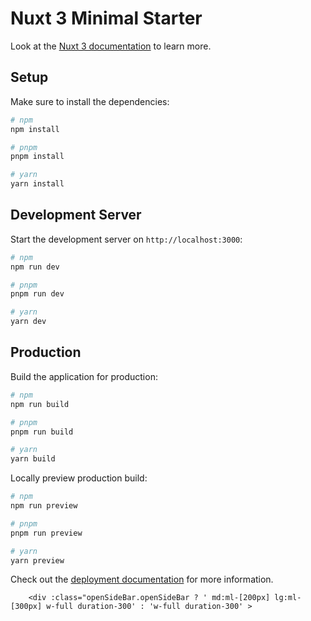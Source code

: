 # Nuxt 3 Minimal Starter

Look at the [Nuxt 3 documentation](https://nuxt.com/docs/getting-started/introduction) to learn more.

## Setup

Make sure to install the dependencies:

```bash
# npm
npm install

# pnpm
pnpm install

# yarn
yarn install
```

## Development Server

Start the development server on `http://localhost:3000`:

```bash
# npm
npm run dev

# pnpm
pnpm run dev

# yarn
yarn dev
```

## Production

Build the application for production:

```bash
# npm
npm run build

# pnpm
pnpm run build

# yarn
yarn build
```

Locally preview production build:

```bash
# npm
npm run preview

# pnpm
pnpm run preview

# yarn
yarn preview
```

Check out the [deployment documentation](https://nuxt.com/docs/getting-started/deployment) for more information.



<template>
    <div class="w-full h-full flex" v-if="cekToken">
        <Sidebar :dataOpenSideBar="openSideBar.openSideBar" class=" z-10">
        </Sidebar>
        <div :class="{
            'md:ml-[200px] lg:ml-[300px] w-full duration-300': openSideBar.openSideBar,
            'w-full duration-300': !openSideBar.openSideBar
        }">
            <TopBar class=" hidden md:block" :toggleSideBar="openSideBar.toggleSideBar"
                :openSideBar="openSideBar.openSideBar"
                :class="openSideBar.openSideBar ? ' max-w-max: duration-300' : 'max-2xl duration-300'" />
            <TopBarResponsif :toggleSideBar="openSideBar.toggleSideBar" :openSideBar="openSideBar.openSideBar"
                class=" md:hidden "></TopBarResponsif>
            <div @click="toggleCloseBar">
                <router-view></router-view>
            </div>
        </div>
    </div>
</template>

        <div :class="openSideBar.openSideBar ? ' md:ml-[200px] lg:ml-[300px] w-full duration-300' : 'w-full duration-300' >

